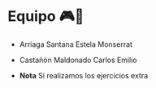 # **Equipo** 🎮🥊

- Arriaga Santana Estela Monserrat 

- Castañón Maldonado Carlos Emilio 



- **Nota** Si realizamos los ejercicios extra 
